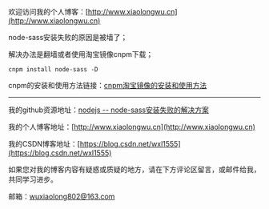 欢迎访问我的个人博客：[http://www.xiaolongwu.cn](http://www.xiaolongwu.cn)

node-sass安装失败的原因是被墙了；

解决办法是翻墙或者使用淘宝镜像cnpm下载；

```
cnpm install node-sass -D
```

cnpm的安装和使用方法链接：[cnpm淘宝镜像的安装和使用方法](https://blog.csdn.net/wxl1555/article/details/71172285)
***

我的github资源地址：[nodejs -- node-sass安装失败的解决方案]()

我的个人博客地址：[http://www.xiaolongwu.cn](http://www.xiaolongwu.cn)

我的CSDN博客地址：[https://blog.csdn.net/wxl1555](https://blog.csdn.net/wxl1555)

如果您对我的博客内容有疑惑或质疑的地方，请在下方评论区留言，或邮件给我，共同学习进步。

邮箱：wuxiaolong802@163.com